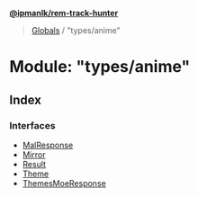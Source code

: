 **[@ipmanlk/rem-track-hunter](../README.md)**

> [Globals](../globals.md) / "types/anime"

# Module: "types/anime"

## Index

### Interfaces

* [MalResponse](../interfaces/_types_anime_.malresponse.md)
* [Mirror](../interfaces/_types_anime_.mirror.md)
* [Result](../interfaces/_types_anime_.result.md)
* [Theme](../interfaces/_types_anime_.theme.md)
* [ThemesMoeResponse](../interfaces/_types_anime_.themesmoeresponse.md)
